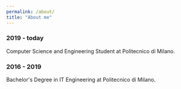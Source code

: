 ```yaml
---
permalink: /about/
title: "About me"
---
```


### 2019 - today

Computer Science and Engineering Student at Politecnico di Milano.

### 2016 - 2019

Bachelor's Degree in IT Engineering at Politecnico di Milano.
